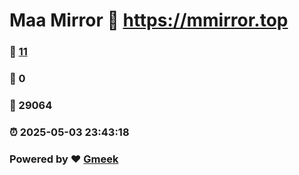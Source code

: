 # Maa Mirror :link: https://mmirror.top 
### :page_facing_up: [11](https://mmirror.top/tag.html) 
### :speech_balloon: 0 
### :hibiscus: 29064 
### :alarm_clock: 2025-05-03 23:43:18 
### Powered by :heart: [Gmeek](https://github.com/Meekdai/Gmeek)
